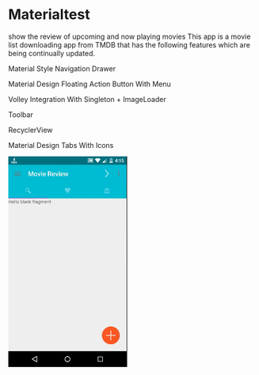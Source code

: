 # Materialtest
show the review of upcoming and now playing movies
 This app is a movie list downloading app from TMDB that has the following features which are being continually updated.
 
 Material Style Navigation Drawer
 
 Material Design Floating Action Button With Menu
 
 Volley Integration With Singleton + ImageLoader
 
 Toolbar
 
 RecyclerView
 
 Material Design Tabs With Icons
 
 ![alt tag](https://github.com/rishabhtanwar/Materialtest/blob/master/2015_07_27_16_15_20.gif)

